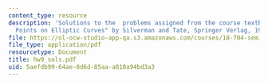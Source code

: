 ```yaml
---
content_type: resource
description: 'Solutions to the  problems assigned from the course textbook: "Rational
  Points on Elliptic Curves" by Silverman and Tate, Springer Verlag, 1992.'
file: https://ol-ocw-studio-app-qa.s3.amazonaws.com/courses/18-704-seminar-in-algebra-and-number-theory-rational-points-on-elliptic-curves-fall-2004/5aefdb9964ae8d6d85aaa818a94bd3a3_hw9_sols.pdf
file_type: application/pdf
resourcetype: Document
title: hw9_sols.pdf
uid: 5aefdb99-64ae-8d6d-85aa-a818a94bd3a3
---
```

